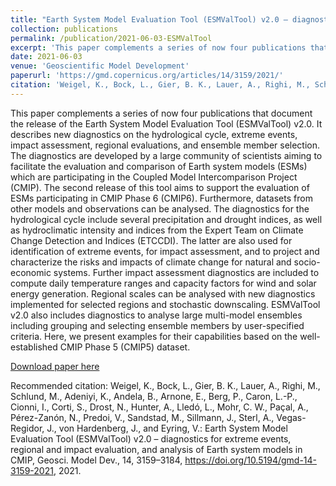 ```yaml
---
title: "Earth System Model Evaluation Tool (ESMValTool) v2.0 – diagnostics for extreme events, regional and impact evaluation, and analysis of Earth system models in CMIP"
collection: publications
permalink: /publication/2021-06-03-ESMValTool
excerpt: 'This paper complements a series of now four publications that document the release of the Earth System Model Evaluation Tool (ESMValTool) v2.0. '
date: 2021-06-03
venue: 'Geoscientific Model Development'
paperurl: 'https://gmd.copernicus.org/articles/14/3159/2021/'
citation: 'Weigel, K., Bock, L., Gier, B. K., Lauer, A., Righi, M., Schlund, M., Adeniyi, K., Andela, B., Arnone, E., Berg, P., Caron, L.-P., Cionni, I., Corti, S., Drost, N., Hunter, A., Lledó, L., Mohr, C. W., Paçal, A., Pérez-Zanón, N., Predoi, V., Sandstad, M., Sillmann, J., Sterl, A., Vegas-Regidor, J., von Hardenberg, J., and Eyring, V. (2020). &quot;Earth System Model Evaluation Tool (ESMValTool) v2.0 – diagnostics for extreme events, regional and impact evaluation, and analysis of Earth system models in CMIP.&quot, <i>Geosci. Model Dev.</i>, 14, 3159–3184.'
---
```

This paper complements a series of now four publications that document the release of the Earth System Model Evaluation Tool (ESMValTool) v2.0. It describes new diagnostics on the hydrological cycle, extreme events, impact assessment, regional evaluations, and ensemble member selection. The diagnostics are developed by a large community of scientists aiming to facilitate the evaluation and comparison of Earth system models (ESMs) which are participating in the Coupled Model Intercomparison Project (CMIP). The second release of this tool aims to support the evaluation of ESMs participating in CMIP Phase 6 (CMIP6). Furthermore, datasets from other models and observations can be analysed. The diagnostics for the hydrological cycle include several precipitation and drought indices, as well as hydroclimatic intensity and indices from the Expert Team on Climate Change Detection and Indices (ETCCDI). The latter are also used for identification of extreme events, for impact assessment, and to project and characterize the risks and impacts of climate change for natural and socio-economic systems. Further impact assessment diagnostics are included to compute daily temperature ranges and capacity factors for wind and solar energy generation. Regional scales can be analysed with new diagnostics implemented for selected regions and stochastic downscaling. ESMValTool v2.0 also includes diagnostics to analyse large multi-model ensembles including grouping and selecting ensemble members by user-specified criteria. Here, we present examples for their capabilities based on the well-established CMIP Phase 5 (CMIP5) dataset.

[Download paper here](https://gmd.copernicus.org/articles/14/3159/2021/)

Recommended citation: Weigel, K., Bock, L., Gier, B. K., Lauer, A., Righi, M., Schlund, M., Adeniyi, K., Andela, B., Arnone, E., Berg, P., Caron, L.-P., Cionni, I., Corti, S., Drost, N., Hunter, A., Lledó, L., Mohr, C. W., Paçal, A., Pérez-Zanón, N., Predoi, V., Sandstad, M., Sillmann, J., Sterl, A., Vegas-Regidor, J., von Hardenberg, J., and Eyring, V.: Earth System Model Evaluation Tool (ESMValTool) v2.0 – diagnostics for extreme events, regional and impact evaluation, and analysis of Earth system models in CMIP, Geosci. Model Dev., 14, 3159–3184, https://doi.org/10.5194/gmd-14-3159-2021, 2021.
